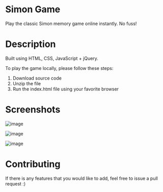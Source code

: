 # Simon Game

Play the classic Simon memory game online instantly. No fuss!

# Description

Built using HTML, CSS, JavaScript + jQuery.

To play the game locally, please follow these steps:

1. Download source code
2. Unzip the file
3. Run the index.html file using your favorite browser

# Screenshots

![image](https://user-images.githubusercontent.com/68894872/175186010-37e6d73d-b8b4-45fc-b7c0-20f7a45e1836.png)

![image](https://user-images.githubusercontent.com/68894872/175186108-faebf0c7-6275-4c3d-a049-1f6210617b81.png)

![image](https://user-images.githubusercontent.com/68894872/175186301-9d87eddc-76af-44e1-9d15-5224320155c2.png)

# Contributing

If there is any features that you would like to add, feel free to issue a pull request :)

